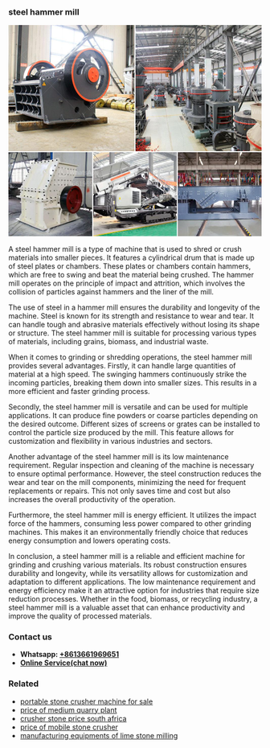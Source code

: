 <h3>steel hammer mill</h3><img src='1703042514.jpg' alt=''><p>A steel hammer mill is a type of machine that is used to shred or crush materials into smaller pieces. It features a cylindrical drum that is made up of steel plates or chambers. These plates or chambers contain hammers, which are free to swing and beat the material being crushed. The hammer mill operates on the principle of impact and attrition, which involves the collision of particles against hammers and the liner of the mill.</p><p>The use of steel in a hammer mill ensures the durability and longevity of the machine. Steel is known for its strength and resistance to wear and tear. It can handle tough and abrasive materials effectively without losing its shape or structure. The steel hammer mill is suitable for processing various types of materials, including grains, biomass, and industrial waste.</p><p>When it comes to grinding or shredding operations, the steel hammer mill provides several advantages. Firstly, it can handle large quantities of material at a high speed. The swinging hammers continuously strike the incoming particles, breaking them down into smaller sizes. This results in a more efficient and faster grinding process.</p><p>Secondly, the steel hammer mill is versatile and can be used for multiple applications. It can produce fine powders or coarse particles depending on the desired outcome. Different sizes of screens or grates can be installed to control the particle size produced by the mill. This feature allows for customization and flexibility in various industries and sectors.</p><p>Another advantage of the steel hammer mill is its low maintenance requirement. Regular inspection and cleaning of the machine is necessary to ensure optimal performance. However, the steel construction reduces the wear and tear on the mill components, minimizing the need for frequent replacements or repairs. This not only saves time and cost but also increases the overall productivity of the operation.</p><p>Furthermore, the steel hammer mill is energy efficient. It utilizes the impact force of the hammers, consuming less power compared to other grinding machines. This makes it an environmentally friendly choice that reduces energy consumption and lowers operating costs.</p><p>In conclusion, a steel hammer mill is a reliable and efficient machine for grinding and crushing various materials. Its robust construction ensures durability and longevity, while its versatility allows for customization and adaptation to different applications. The low maintenance requirement and energy efficiency make it an attractive option for industries that require size reduction processes. Whether in the food, biomass, or recycling industry, a steel hammer mill is a valuable asset that can enhance productivity and improve the quality of processed materials.</p><h3>Contact us</h3><ul><li><strong>Whatsapp:&nbsp;<a href="https://wa.me/8613661969651">+8613661969651</a></strong></li><li><a href="https://swt.shibang-china.com/?git&amp;zhl&amp;steel hammer mill"><strong>Online Service(chat now)</strong></a></li></ul><h3>Related</h3><ul><li><a href='portable stone crusher machine for sale.md'>portable stone crusher machine for sale</a></li><li><a href='price of medium quarry plant.md'>price of medium quarry plant</a></li><li><a href='crusher stone price south africa.md'>crusher stone price south africa</a></li><li><a href='price of mobile stone crusher.md'>price of mobile stone crusher</a></li><li><a href='manufacturing equipments of lime stone milling.md'>manufacturing equipments of lime stone milling</a></li></ul>
